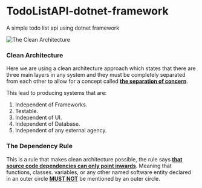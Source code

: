 # TodoListAPI-dotnet-framework

 A simple todo list api using dotnet framework 
 
![The Clean Architecture](images/image1.png "image_tooltip")

### Clean Architecture

Here we are using a clean architecture approach which states that there are three main layers in any system and they must be completely separated from each other to allow for a concept called **<span style="text-decoration:underline;">the separation of concern</span>**.

This lead to producing systems that are:



1. Independent of Frameworks.
2. Testable.
3. Independent of UI.
4. Independent of Database.
5. Independent of any external agency.


### The Dependency Rule

This is a rule that makes clean architecture possible, the rule says **<span style="text-decoration:underline;">that source code dependencies can only point inwards</span>**. Meaning that functions, classes. variables, or any other named software entity declared in an outer circle **<span style="text-decoration:underline;">MUST NOT</span>** be mentioned by an outer circle.

